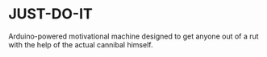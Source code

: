 # JUST-DO-IT
Arduino-powered motivational machine designed to get anyone out of a rut with the help of the actual cannibal himself.
